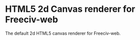 HTML5 2d Canvas renderer for Freeciv-web
========================================

The default 2d HTML5 canvas renderer for Freeciv-web.



